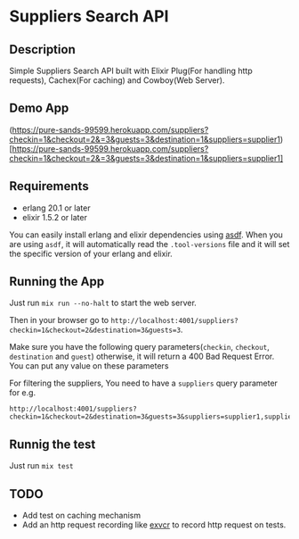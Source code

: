 # Suppliers Search API

## Description
Simple Suppliers Search API built with Elixir Plug(For handling http requests), Cachex(For caching) and Cowboy(Web Server).

## Demo App

(https://pure-sands-99599.herokuapp.com/suppliers?checkin=1&checkout=2&=3&guests=3&destination=1&suppliers=supplier1)[https://pure-sands-99599.herokuapp.com/suppliers?checkin=1&checkout=2&=3&guests=3&destination=1&suppliers=supplier1]

## Requirements

* erlang 20.1 or later
* elixir 1.5.2 or later

You can easily install erlang and elixir dependencies using [asdf](https://github.com/asdf-vm/asdf). When you are using `asdf`, it
will automatically read the `.tool-versions` file and it will set the specific version of your erlang and elixir.

## Running the App

Just run `mix run --no-halt` to start the web server.

Then in your browser go to `http://localhost:4001/suppliers?checkin=1&checkout=2&destination=3&guests=3`.

Make sure you have the following query parameters(`checkin`, `checkout`, `destination` and `guest`) otherwise, it will return a 400 Bad Request Error. You can put any value on these parameters

For filtering the suppliers, You need to have a `suppliers` query parameter for e.g.

```
http://localhost:4001/suppliers?checkin=1&checkout=2&destination=3&guests=3&suppliers=supplier1,supplier3
```


## Runnig the test

Just run `mix test`


## TODO

* Add test on caching mechanism
* Add an http request recording like [exvcr](https://github.com/parroty/exvcr) to record http request on tests.



